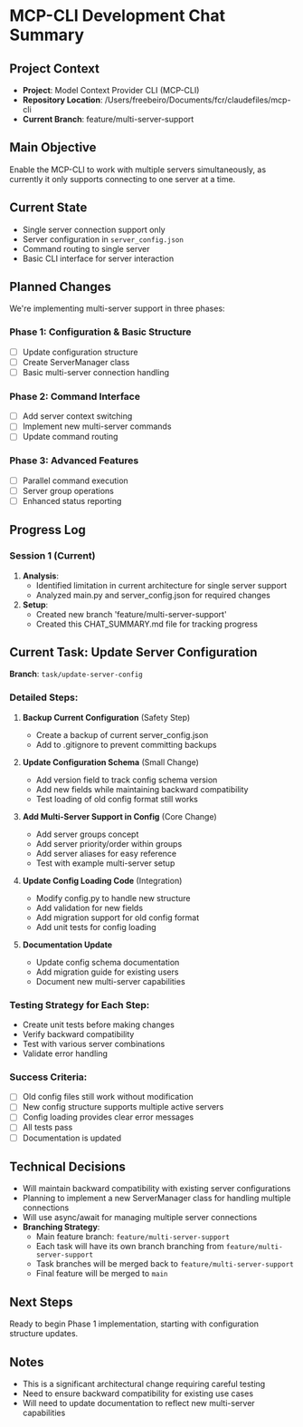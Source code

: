 # MCP-CLI Development Chat Summary

## Project Context
- **Project**: Model Context Provider CLI (MCP-CLI)
- **Repository Location**: /Users/freebeiro/Documents/fcr/claudefiles/mcp-cli
- **Current Branch**: feature/multi-server-support

## Main Objective
Enable the MCP-CLI to work with multiple servers simultaneously, as currently it only supports connecting to one server at a time.

## Current State
- Single server connection support only
- Server configuration in `server_config.json`
- Command routing to single server
- Basic CLI interface for server interaction

## Planned Changes
We're implementing multi-server support in three phases:

### Phase 1: Configuration & Basic Structure
- [ ] Update configuration structure
- [ ] Create ServerManager class
- [ ] Basic multi-server connection handling

### Phase 2: Command Interface
- [ ] Add server context switching
- [ ] Implement new multi-server commands
- [ ] Update command routing

### Phase 3: Advanced Features
- [ ] Parallel command execution
- [ ] Server group operations
- [ ] Enhanced status reporting

## Progress Log

### Session 1 (Current)
1. **Analysis**: 
   - Identified limitation in current architecture for single server support
   - Analyzed main.py and server_config.json for required changes
2. **Setup**:
   - Created new branch 'feature/multi-server-support'
   - Created this CHAT_SUMMARY.md file for tracking progress

## Current Task: Update Server Configuration
**Branch**: `task/update-server-config`

### Detailed Steps:

1. **Backup Current Configuration** (Safety Step)
   - Create a backup of current server_config.json
   - Add to .gitignore to prevent committing backups

2. **Update Configuration Schema** (Small Change)
   - Add version field to track config schema version
   - Add new fields while maintaining backward compatibility
   - Test loading of old config format still works

3. **Add Multi-Server Support in Config** (Core Change)
   - Add server groups concept
   - Add server priority/order within groups
   - Add server aliases for easy reference
   - Test with example multi-server setup

4. **Update Config Loading Code** (Integration)
   - Modify config.py to handle new structure
   - Add validation for new fields
   - Add migration support for old config format
   - Add unit tests for config loading

5. **Documentation Update**
   - Update config schema documentation
   - Add migration guide for existing users
   - Document new multi-server capabilities

### Testing Strategy for Each Step:
- Create unit tests before making changes
- Verify backward compatibility
- Test with various server combinations
- Validate error handling

### Success Criteria:
- [ ] Old config files still work without modification
- [ ] New config structure supports multiple active servers
- [ ] Config loading provides clear error messages
- [ ] All tests pass
- [ ] Documentation is updated

## Technical Decisions
- Will maintain backward compatibility with existing server configurations
- Planning to implement a new ServerManager class for handling multiple connections
- Will use async/await for managing multiple server connections
- **Branching Strategy**:
  - Main feature branch: `feature/multi-server-support`
  - Each task will have its own branch branching from `feature/multi-server-support`
  - Task branches will be merged back to `feature/multi-server-support`
  - Final feature will be merged to `main`

## Next Steps
Ready to begin Phase 1 implementation, starting with configuration structure updates.

## Notes
- This is a significant architectural change requiring careful testing
- Need to ensure backward compatibility for existing use cases
- Will need to update documentation to reflect new multi-server capabilities
